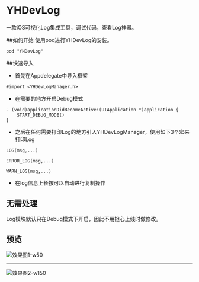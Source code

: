 # YHDevLog
一款iOS可视化Log集成工具，调试代码，查看Log神器。

##如何开始
使用pod进行YHDevLog的安装。

```
pod "YHDevLog"
```
##快速导入
* 首先在Appdelegate中导入框架

```
#import <YHDevLogManager.h>
```
* 在需要的地方开启Debug模式

```
- (void)applicationDidBecomeActive:(UIApplication *)application {
    START_DEBUG_MODE()
}
```
* 之后在任何需要打印Log的地方引入YHDevLogManager，使用如下3个宏来打印Log

`LOG(msg,...)`

`ERROR_LOG(msg,...)`

`WARN_LOG(msg,...)`

* 在log信息上长按可以自动进行复制操作

## 无需处理
Log模块默认只在Debug模式下开启，因此不用担心上线时做修改。
## 预览
![效果图1-w50](https://github.com/ZYHshao/YHDevLog/raw/master/1.png)

***

![效果图2-w150](https://github.com/ZYHshao/YHDevLog/raw/master/2.png)

